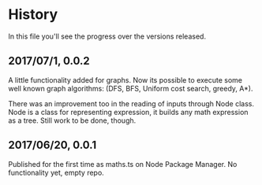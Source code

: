 # History
In this file you'll see the progress over the versions released.

## 2017/07/1, 0.0.2
A little functionality added for graphs. Now its possible to execute some well known graph algorithms: (DFS, BFS, Uniform cost search, greedy, A*).

There was an improvement too in the reading of inputs through Node class. Node is a class for representing expression, it builds any math expression as a tree. Still work to be done, though.

## 2017/06/20, 0.0.1
Published for the first time as maths.ts on Node Package Manager. No functionality yet, empty repo.